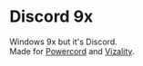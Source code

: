 # Discord 9x
Windows 9x but it's Discord.  
Made for [Powercord](https://powercord.dev) and [Vizality](https://vizality.com).